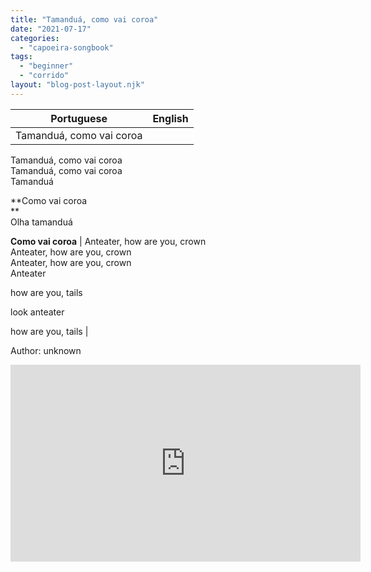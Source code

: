 ```yaml
---
title: "Tamanduá, como vai coroa"
date: "2021-07-17"
categories: 
  - "capoeira-songbook"
tags: 
  - "beginner"
  - "corrido"
layout: "blog-post-layout.njk"
---
```


| Portuguese | English |
| --- | --- |
| Tamanduá, como vai coroa  
Tamanduá, como vai coroa  
Tamanduá, como vai coroa  
Tamanduá  
  
**Como vai coroa  
**  
Olha tamanduá  
  
**Como vai coroa** | Anteater, how are you, crown  
Anteater, how are you, crown  
Anteater, how are you, crown  
Anteater  
  
how are you, tails  
  
look anteater  
  
how are you, tails |

<figcaption>

Author: unknown

</figcaption>

<iframe width="560" height="315" src="https://www.youtube.com/embed/Y9ubRxeJ2bY" title="YouTube video player" frameborder="0" allow="accelerometer; autoplay; clipboard-write; encrypted-media; gyroscope; picture-in-picture" allowfullscreen></iframe>
